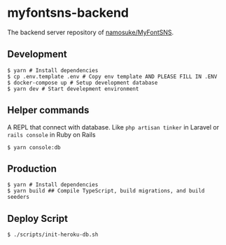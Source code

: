 # myfontsns-backend

The backend server repository of [namosuke/MyFontSNS](https://github.com/namosuke/MyFontSNS).

## Development
```shell
$ yarn # Install dependencies
$ cp .env.template .env # Copy env template AND PLEASE FILL IN .ENV
$ docker-compose up # Setup development database
$ yarn dev # Start develepment environment
```

## Helper commands
A REPL that connect with database. Like `php artisan tinker` in Laravel or `rails console` in Ruby on Rails
```shell
$ yarn console:db
```

## Production
```shell
$ yarn # Install dependencies
$ yarn build ## Compile TypeScript, build migrations, and build seeders
```

## Deploy Script
```shell
$ ./scripts/init-heroku-db.sh
```
